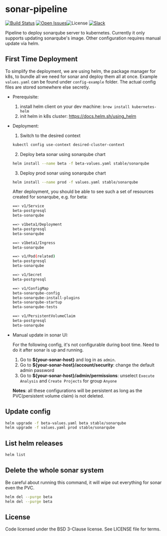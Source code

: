 # sonar-pipeline
 [![Build Status][status-image]][status-url] [![Open Issues][issues-image]][issues-url]![License][license-image] [![Slack][slack-image]][slack-url]

Pipeline to deploy sonarqube server to kubernetes. Currently it only supports updating sonarqube's image. Other configuration requires manual update via helm.

## First Time Deployment
To simplify the deployment, we are using helm, the package manager for k8s, to bundle all we need for sonar and deploy them all at once. Example `values.yaml` can be found under `config-example` folder. The actual config files are stored somewhere else secretly.
- Prerequisite:
    1. install helm client on your dev machine: `brew install kubernetes-helm`
    2. init helm in k8s cluster: https://docs.helm.sh/using_helm
- Deployment:
    1. Switch to the desired context
    ```bash
    kubectl config use-context desired-cluster-context
    ```

    2. Deploy beta sonar using sonarqube chart
    ```bash
    helm install --name beta -f beta-values.yaml stable/sonarqube
    ```

    3. Deploy prod sonar using sonarqube chart
    ```bash
    helm install --name prod -f values.yaml stable/sonarqube
    ```

    After deployment, you should be able to see such a set of resources created for sonarqube, e.g. for beta:

    ```bash
    ==> v1/Service
    beta-postgresql  
    beta-sonarqube   

    ==> v1beta1/Deployment
    beta-postgresql  
    beta-sonarqube   

    ==> v1beta1/Ingress
    beta-sonarqube

    ==> v1/Pod(related)
    beta-postgresql
    beta-sonarqube

    ==> v1/Secret
    beta-postgresql

    ==> v1/ConfigMap
    beta-sonarqube-config         
    beta-sonarqube-install-plugins  
    beta-sonarqube-startup          
    beta-sonarqube-tests            

    ==> v1/PersistentVolumeClaim
    beta-postgresql   
    beta-sonarqube
    ```

- Manual update in sonar UI:

    For the following config, it's not configurable during boot time. Need to do it after sonar is up and running.
  1. Go to **${your-sonar-host}** and log in as `admin`.
  2. Go to **${your-sonar-host}/account/security**: change the default admin password
  3. Go to **${your-sonar-host}/admin/permissions**: unselect `Execute Analysis` and `Create Projects` for group `Anyone`

  **Notes**: all these configurations will be persistent as long as the PVC(persistent volume claim) is not deleted.

## Update config
```bash
helm upgrade -f beta-values.yaml beta stable/sonarqube
helm upgrade -f values.yaml prod stable/sonarqube
```

## List helm releases
```bash
helm list
```

## Delete the whole sonar system
Be careful about running this command, it will wipe out everything for sonar even the PVC.
```bash
helm del --purge beta
helm del --purge beta
```

## License

Code licensed under the BSD 3-Clause license. See LICENSE file for terms.

[license-image]: https://img.shields.io/npm/l/screwdriver-api.svg
[issues-image]: https://img.shields.io/github/issues/screwdriver-cd/screwdriver.svg
[issues-url]: https://github.com/screwdriver-cd/screwdriver/issues
[status-image]: https://cd.screwdriver.cd/pipelines/704/badge
[status-url]: https://cd.screwdriver.cd/pipelines/704
[daviddm-image]: https://david-dm.org/screwdriver-cd/screwdriver.svg?theme=shields.io
[daviddm-url]: https://david-dm.org/screwdriver-cd/screwdriver
[slack-image]: http://slack.screwdriver.cd/badge.svg
[slack-url]: http://slack.screwdriver.cd/
